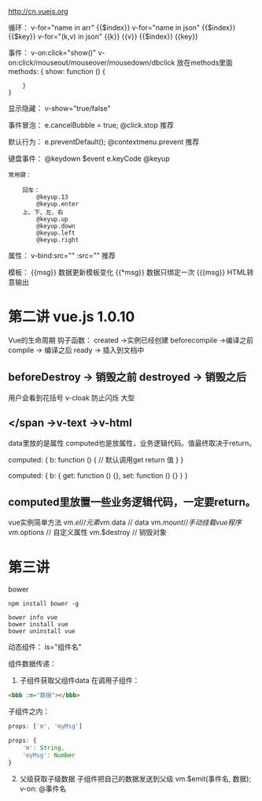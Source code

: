 http://cn.vuejs.org

循环：
    v-for="name in arr"
        {{$index}}
    v-for="name in json"
        {{$index}} {{$key}}
    v-for="(k,v) in json"
        {{k}} {{v}} {{$index}} {{key}}

事件：
    v-on:click="show()"
    v-on:click/mouseout/mouseover/mousedown/dbclick
    放在methods里面
    methods: {
        show: function () {
            
        }
    }
显示隐藏：
    v-show="true/false"

事件冒泡：
    e.cancelBubble = true;
    @click.stop 推荐

默认行为：
    e.preventDefault();
    @contextmenu.prevent 推荐

键盘事件：
    @keydown $event e.keyCode
    @keyup 

    常用键：

        回车：
            @keyup.13
            @keyup.enter
        上、下、左、右
            @keyup.up
            @keyup.down
            @keyup.left
            @keyup.right

属性：
    v-bind:src=""
    :src="" 推荐

模板：
    {{msg}} 数据更新模板变化 
    {{*msg}} 数据只绑定一次
    {{{msg}} HTML转意输出

# 第二讲 vue.js 1.0.10
Vue的生命周期
钩子函数：
created ->实例已经创建
beforecompile ->编译之前
compile -> 编译之后
ready -> 插入到文档中

beforeDestroy -> 销毁之前
destroyed -> 销毁之后
------------------------
用户会看到花括号 
v-cloak 防止闪烁 大型

<span v-text="msg"></span ->v-text
<span v-html="msg"></span> ->v-html
--------------------------------------

data里放的是属性
computed也是放属性，业务逻辑代码。值最终取决于return。

computed: {
    b: function () {    // 默认调用get
        return 值
    }
}

computed: {
    b: {
        get: function () {},
        set: function () {}
    }
}

computed里放置一些业务逻辑代码，一定要return。
-----------------------------------------
vue实例简单方法
vm.$el // 元素
vm.$data // data
vm.$mount // 手动挂载vue程序
vm.$options // 自定义属性
vm.$destroy // 销毁对象

# 第三讲
bower
```node
npm install bower -g

bower info vue
bower install vue
bower uninstall vue
```

动态组件：  is="组件名"

组件数据传递：
1. 子组件获取父组件data
在调用子组件：
```html    
<bbb :m="数据"></bbb>
```

子组件之内：
```js
props: ['m', 'myMsg']

props: {
    'm': String,
    'myMsg': Number
}
```
2. 父级获取子级数据
子组件把自己的数据发送到父级
vm.$emit(事件名, 数据);
v-on:  @事件名